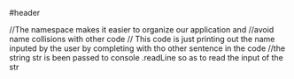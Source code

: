 #header

//The  namespace makes it easier to organize our application and 
//avoid name collisions with other code 
// This code is just printing out the name inputed by the user by completing with tho other sentence in the code
//the string str is been passed to console .readLine so as to read the input of the str